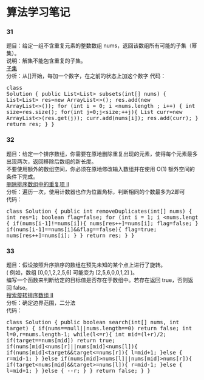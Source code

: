 # 算法学习笔记 
### 31
题目：给定一组不含重复元素的整数数组 nums，返回该数组所有可能的子集（幂集）。  
说明：解集不能包含重复的子集。   
[子集](https://leetcode-cn.com/problems/subsets/description/)  
分析：从[]开始，每加一个数字，在之前的状态上加这个数字 
代码：<pre>class Solution {
    public List<List<Integer>> subsets(int[] nums) {
        List<List<Integer>> res=new ArrayList<>();
        res.add(new ArrayList<>());
        for (int i = 0; i <nums.length ; i++) {
            int size=res.size();
            for(int j=0;j<size;++j){
                List<Integer> curr=new ArrayList<>(res.get(j));
                curr.add(nums[i]);
                res.add(curr);
            }
        }
        return res;
    }
}</pre>

### 32
题目：给定一个排序数组，你需要在原地删除重复出现的元素，使得每个元素最多出现两次，返回移除后数组的新长度。  
不要使用额外的数组空间，你必须在原地修改输入数组并在使用 O(1) 额外空间的条件下完成。  
[ 删除排序数组中的重复项 II](https://leetcode-cn.com/problems/remove-duplicates-from-sorted-array-ii/description/)  
分析：遍历一次，使用计数器也作为位置角标，判断相同的个数最多为2即可  
代码：<pre>class Solution {
    public int removeDuplicates(int[] nums) {
        int res=1;
        boolean flag=false;
        for (int i = 1; i <nums.length ; i++) {
            if(nums[i-1]!=nums[i]){
                nums[res++]=nums[i];
                flag=false;
            } else if(nums[i-1]==nums[i]&&flag==false){
                flag=true;
                nums[res++]=nums[i];
            }
        }
        return res;
    }
}</pre>  

### 33
题目：假设按照升序排序的数组在预先未知的某个点上进行了旋转。  
( 例如，数组 [0,0,1,2,2,5,6] 可能变为 [2,5,6,0,0,1,2] )。  
编写一个函数来判断给定的目标值是否存在于数组中。若存在返回 true，否则返回 false。  
 [搜索旋转排序数组 II](https://leetcode-cn.com/problems/search-in-rotated-sorted-array-ii/description/)  
分析：确定边界范围，二分法  
代码：<pre>class Solution {
    public boolean search(int[] nums, int target) {
        if(nums==null||nums.length==0)
            return false;
        int l=0,r=nums.length-1;
        while(l<=r){
            int mid=(l+r)/2;
            if(target==nums[mid])
                return true;
            if(nums[mid]<nums[r]||nums[mid]<nums[l]){
                if(nums[mid]<target&&target<=nums[r]){
                    l=mid+1;
                }else {
                    r=mid-1;
                }
            }else if(nums[mid]>nums[l]||nums[mid]>nums[r]){
                if(target<nums[mid]&&target>=nums[l]){
                    r=mid-1;
                }else {
                    l=mid+1;
                }
            }else {
                --r;
            }
        }
        return false;
    }
}</pre>